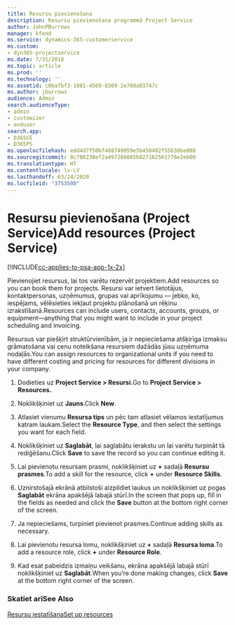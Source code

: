 ```yaml
---
title: Resursu pievienošana
description: Resursu pievienošana programmā Project Service
author: JohnPBurrows
manager: kfend
ms.service: dynamics-365-customerservice
ms.custom:
- dyn365-projectservice
ms.date: 7/31/2018
ms.topic: article
ms.prod: ''
ms.technology: ''
ms.assetid: c0ba7bf3-1081-4569-8309-2e70da83747c
ms.author: jburrows
audience: Admin
search.audienceType:
- admin
- customizer
- enduser
search.app:
- D365CE
- D365PS
ms.openlocfilehash: edd4d7f50bf488749959e5b450482f55638be808
ms.sourcegitcommit: 8c786230ef2a497280885b827162561776e2eb00
ms.translationtype: HT
ms.contentlocale: lv-LV
ms.lasthandoff: 03/24/2020
ms.locfileid: "3753500"
---
```

# <a name="add-resources-project-service"></a><span data-ttu-id="cf174-103">Resursu pievienošana (Project Service)</span><span class="sxs-lookup"><span data-stu-id="cf174-103">Add resources (Project Service)</span></span>

[!INCLUDE[cc-applies-to-psa-app-1x-2x](../includes/cc-applies-to-psa-app-1x-2x.md)]

<span data-ttu-id="cf174-104">Pievienojiet resursus, lai tos varētu rezervēt projektiem.</span><span class="sxs-lookup"><span data-stu-id="cf174-104">Add resources so you can book them for projects.</span></span> <span data-ttu-id="cf174-105">Resursi var ietvert lietotājus, kontaktpersonas, uzņēmumus, grupas vai aprīkojumu — jebko, ko, iespējams, vēlēsieties iekļaut projektu plānošanā un rēķinu izrakstīšanā.</span><span class="sxs-lookup"><span data-stu-id="cf174-105">Resources can include users, contacts, accounts, groups, or equipment—anything that you might want to include in your project scheduling and invoicing.</span></span>  
  
<span data-ttu-id="cf174-106">Resursus var piešķirt struktūrvienībām, ja ir nepieciešama atšķirīga izmaksu grāmatošana vai cenu noteikšana resursiem dažādās jūsu uzņēmuma nodaļās.</span><span class="sxs-lookup"><span data-stu-id="cf174-106">You can assign resources to organizational units if you need to have different costing and pricing for resources for different divisions in your company.</span></span>  
  
1.  <span data-ttu-id="cf174-107">Dodieties uz **Project Service > Resursi.**</span><span class="sxs-lookup"><span data-stu-id="cf174-107">Go to **Project Service > Resources.**</span></span>  
  
2.  <span data-ttu-id="cf174-108">Noklikšķiniet uz **Jauns**.</span><span class="sxs-lookup"><span data-stu-id="cf174-108">Click **New**.</span></span>  
  
3.  <span data-ttu-id="cf174-109">Atlasiet vienumu **Resursa tips** un pēc tam atlasiet vēlamos iestatījumus katram laukam.</span><span class="sxs-lookup"><span data-stu-id="cf174-109">Select the **Resource Type**, and then select the settings you want for each field.</span></span>  
  
4.  <span data-ttu-id="cf174-110">Noklikšķiniet uz **Saglabāt**, lai saglabātu ierakstu un lai varētu turpināt tā rediģēšanu.</span><span class="sxs-lookup"><span data-stu-id="cf174-110">Click **Save** to save the record so you can continue editing it.</span></span>  
  
5.  <span data-ttu-id="cf174-111">Lai pievienotu resursam prasmi, noklikšķiniet uz **+** sadaļā **Resursu prasmes**.</span><span class="sxs-lookup"><span data-stu-id="cf174-111">To add a skill for the resource, click **+** under **Resource Skills**.</span></span>  
  
6.  <span data-ttu-id="cf174-112">Uznirstošajā ekrānā atbilstoši aizpildiet laukus un noklikšķiniet uz pogas **Saglabāt** ekrāna apakšējā labajā stūrī.</span><span class="sxs-lookup"><span data-stu-id="cf174-112">In the screen that pops up, fill in the fields as needed and click the **Save** button at the bottom right corner of the screen.</span></span>  
  
7.  <span data-ttu-id="cf174-113">Ja nepieciešams, turpiniet pievienot prasmes.</span><span class="sxs-lookup"><span data-stu-id="cf174-113">Continue adding skills as necessary.</span></span>  
  
8.  <span data-ttu-id="cf174-114">Lai pievienotu resursa lomu, noklikšķiniet uz **+** sadaļā **Resursa loma**.</span><span class="sxs-lookup"><span data-stu-id="cf174-114">To add a resource role, click **+** under **Resource Role**.</span></span>  
  
9. <span data-ttu-id="cf174-115">Kad esat pabeidzis izmaiņu veikšanu, ekrāna apakšējā labajā stūrī noklikšķiniet uz **Saglabāt**.</span><span class="sxs-lookup"><span data-stu-id="cf174-115">When you’re done making changes, click **Save** at the bottom right corner of the screen.</span></span>  
  
### <a name="see-also"></a><span data-ttu-id="cf174-116">Skatiet arī</span><span class="sxs-lookup"><span data-stu-id="cf174-116">See Also</span></span>  
 [<span data-ttu-id="cf174-117">Resursu iestatīšana</span><span class="sxs-lookup"><span data-stu-id="cf174-117">Set up resources</span></span>](../project-service/set-up-resources.md)
